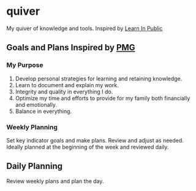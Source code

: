 # quiver
My quiver of knowledge and tools. Inspired by [Learn In Public](https://www.swyx.io/learn-in-public) 

## Goals and Plans Inspired by [PMG](https://site.churchofjesuschrist.org/study/manual/preach-my-gospel-2023/16-chapter-8?lang=eng)

### My Purpose
1. Develop personal strategies for learning and retaining knowledge.
2. Learn to document and explain my work.
3. Integrity and quality in everything I do.
4. Optimize my time and efforts to provide for my family both financially and emotionally.
5. Balance in everything.

### Weekly Planning
Set key indicator goals and make plans. Review and adjust as needed. Ideally planned at the beginning of the week and reviewed daily.

## Daily Planning
Review weekly plans and plan the day.




